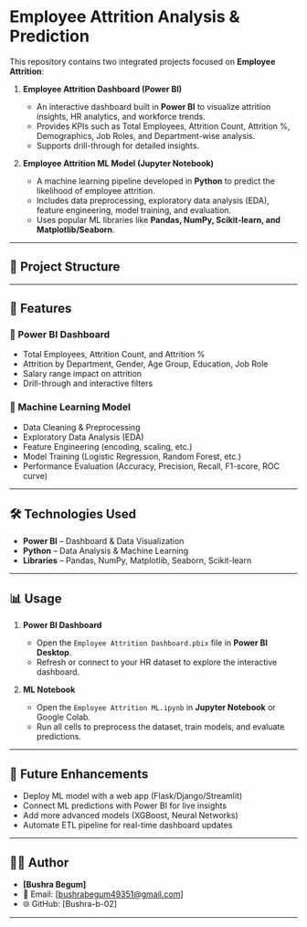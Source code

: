 # Employee Attrition Analysis & Prediction

This repository contains two integrated projects focused on **Employee Attrition**:

1. **Employee Attrition Dashboard (Power BI)**  
   - An interactive dashboard built in **Power BI** to visualize attrition insights, HR analytics, and workforce trends.  
   - Provides KPIs such as Total Employees, Attrition Count, Attrition %, Demographics, Job Roles, and Department-wise analysis.  
   - Supports drill-through for detailed insights.  

2. **Employee Attrition ML Model (Jupyter Notebook)**  
   - A machine learning pipeline developed in **Python** to predict the likelihood of employee attrition.  
   - Includes data preprocessing, exploratory data analysis (EDA), feature engineering, model training, and evaluation.  
   - Uses popular ML libraries like **Pandas, NumPy, Scikit-learn, and Matplotlib/Seaborn**.  

---

## 📂 Project Structure


---

## 🚀 Features

### 🔹 Power BI Dashboard
- Total Employees, Attrition Count, and Attrition %
- Attrition by Department, Gender, Age Group, Education, Job Role
- Salary range impact on attrition
- Drill-through and interactive filters  

### 🔹 Machine Learning Model
- Data Cleaning & Preprocessing  
- Exploratory Data Analysis (EDA)  
- Feature Engineering (encoding, scaling, etc.)  
- Model Training (Logistic Regression, Random Forest, etc.)  
- Performance Evaluation (Accuracy, Precision, Recall, F1-score, ROC curve)  

---

## 🛠️ Technologies Used

- **Power BI** – Dashboard & Data Visualization  
- **Python** – Data Analysis & Machine Learning  
- **Libraries** – Pandas, NumPy, Matplotlib, Seaborn, Scikit-learn  

---

## 📊 Usage

1. **Power BI Dashboard**  
   - Open the `Employee Attrition Dashboard.pbix` file in **Power BI Desktop**.  
   - Refresh or connect to your HR dataset to explore the interactive dashboard.  

2. **ML Notebook**  
   - Open the `Employee Attrition ML.ipynb` in **Jupyter Notebook** or Google Colab.  
   - Run all cells to preprocess the dataset, train models, and evaluate predictions.  

---

## 📌 Future Enhancements
- Deploy ML model with a web app (Flask/Django/Streamlit)  
- Connect ML predictions with Power BI for live insights  
- Add more advanced models (XGBoost, Neural Networks)  
- Automate ETL pipeline for real-time dashboard updates  

---

## 👩‍💻 Author
- **[Bushra Begum]**  
- 📧 Email: [bushrabegum49351@gmail.com]  
- 🌐 GitHub: [Bushra-b-02]  

---


